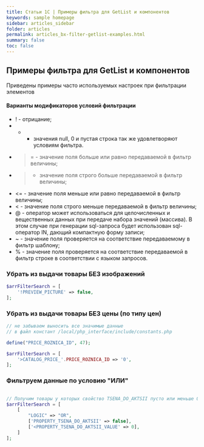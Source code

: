 ```yaml
---
title: Статьи 1С | Примеры фильтра для GetList и компонентов
keywords: sample homepage
sidebar: articles_sidebar
folder: articles
permalink: articles_bx-filter-getlist-examples.html
summary: false
toc: false
---
```


## Примеры фильтра для GetList и компонентов

Приведены примеры часто используемых настроек при фильтрации элементов

#### Варианты модификаторов условий фильтрации

  * ! - отрицание;
  * + - значения null, 0 и пустая строка так же удовлетворяют условиям фильтра.
  * >= - значение поля больше или равно передаваемой в фильтр величины;
  * > - значение поля строго больше передаваемой в фильтр величины;
  * <= - значение поля меньше или равно передаваемой в фильтр величины;
  * < - значение поля строго меньше передаваемой в фильтр величины;
  * @ - оператор может использоваться для целочисленных и вещественных данных при передаче набора значений (массива). В этом случае при генерации sql-запроса будет использован sql-оператор IN, дающий компактную форму записи;
  * ~ - значение поля проверяется на соответствие передаваемому в фильтр шаблону;
  * % - значение поля проверяется на соответствие передаваемой в фильтр строке в соответствии с языком запросов.

### Убрать из выдачи товары БЕЗ изображений

```php
$arrFilterSearch = [
	'!PREVIEW_PICTURE' => false,
];
```

### Убрать из выдачи товары БЕЗ цены (по типу цен)

```php
// не забываем выносить все значимые данные 
// в файл констант /local/php_interface/include/constants.php

define("PRICE_ROZNICA_ID", 47);

$arrFilterSearch = [
	'>CATALOG_PRICE_'.PRICE_ROZNICA_ID => '0',
];
```

### Фильтруем данные по условию "ИЛИ"

```php

// Получим товары у которых свойство TSENA_DO_AKTSII пусто или меньше 0
$arrFilterSearch = [
	[
		"LOGIC" => "OR",
		['PROPERTY_TSENA_DO_AKTSII' => false],
		['<PROPERTY_TSENA_DO_AKTSII_VALUE' => 0],
	]
];
```
